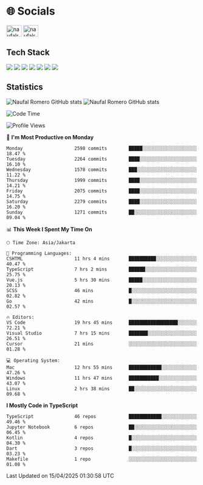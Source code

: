 <h1 align="">🌐 Socials</h1>
<p align="left">
<a href="https://linkedin.com/in/naufal-romero-putra-pratama-9ab816177/" target="blank"><img align="center" src="https://raw.githubusercontent.com/rahuldkjain/github-profile-readme-generator/master/src/images/icons/Social/linked-in-alt.svg" alt="naufalromero" height="30" width="40" /></a>
<a href="https://instagram.com/naufalromero" target="blank"><img align="center" src="https://raw.githubusercontent.com/rahuldkjain/github-profile-readme-generator/master/src/images/icons/Social/instagram.svg" alt="naufalromero" height="30" width="40" /></a>
</p>


<h2 align="">Tech Stack</h2>
<div align="">
  <img src="https://img.shields.io/badge/next.js-000000?style=for-the-badge&logo=nextdotjs&logoColor=white"/>
 <img src="https://img.shields.io/badge/typescript-%23007ACC.svg?style=for-the-badge&logo=typescript&logoColor=white"/>
 <img src="https://img.shields.io/badge/react-%2320232a.svg?style=for-the-badge&logo=react&logoColor=%2361DAFB"/>
 <img src="https://img.shields.io/badge/tailwindcss-%2338B2AC.svg?style=for-the-badge&logo=tailwind-css&logoColor=white"/>
 <img src="https://img.shields.io/badge/Prisma-3982CE?style=for-the-badge&logo=Prisma&logoColor=white"/>
 <img src="https://img.shields.io/badge/javascript-%23323330.svg?style=for-the-badge&logo=javascript&logoColor=%23F7DF1E"/>
 <img src="https://img.shields.io/badge/java-%23ED8B00.svg?style=for-the-badge&logo=openjdk&logoColor=white"/>
</div>


<h2 align="">Statistics</h2>
<div align="">
<img src="https://github-readme-stats-xi-nine-74.vercel.app/api?username=romves&show_icons=true&theme=tokyonight&include_all_commits=true&count_private=true" alt="Naufal Romero GitHub stats"/>
<img src="https://github-readme-stats-xi-nine-74.vercel.app/api/top-langs/?username=romves&theme=tokyonight&hide_border=false&include_all_commits=true&count_private=true&layout=compact" alt="Naufal Romero GitHub stats"/>
</div>

<!--START_SECTION:waka-->
![Code Time](http://img.shields.io/badge/Code%20Time-2%2C278%20hrs%2055%20mins-blue)

![Profile Views](http://img.shields.io/badge/Profile%20Views-1-blue)

📅 **I'm Most Productive on Monday** 

```text
Monday                   2598 commits        █████░░░░░░░░░░░░░░░░░░░░   18.47 % 
Tuesday                  2264 commits        ████░░░░░░░░░░░░░░░░░░░░░   16.10 % 
Wednesday                1578 commits        ███░░░░░░░░░░░░░░░░░░░░░░   11.22 % 
Thursday                 1999 commits        ████░░░░░░░░░░░░░░░░░░░░░   14.21 % 
Friday                   2075 commits        ████░░░░░░░░░░░░░░░░░░░░░   14.75 % 
Saturday                 2279 commits        ████░░░░░░░░░░░░░░░░░░░░░   16.20 % 
Sunday                   1271 commits        ██░░░░░░░░░░░░░░░░░░░░░░░   09.04 % 
```


📊 **This Week I Spent My Time On** 

```text
🕑︎ Time Zone: Asia/Jakarta

💬 Programming Languages: 
CSHTML                   11 hrs 4 mins       ██████████░░░░░░░░░░░░░░░   40.47 % 
TypeScript               7 hrs 2 mins        ██████░░░░░░░░░░░░░░░░░░░   25.75 % 
Vue.js                   5 hrs 30 mins       █████░░░░░░░░░░░░░░░░░░░░   20.13 % 
SCSS                     46 mins             █░░░░░░░░░░░░░░░░░░░░░░░░   02.82 % 
Go                       42 mins             █░░░░░░░░░░░░░░░░░░░░░░░░   02.57 % 

🔥 Editors: 
VS Code                  19 hrs 45 mins      ██████████████████░░░░░░░   72.21 % 
Visual Studio            7 hrs 15 mins       ███████░░░░░░░░░░░░░░░░░░   26.51 % 
Cursor                   21 mins             ░░░░░░░░░░░░░░░░░░░░░░░░░   01.28 % 

💻 Operating System: 
Mac                      12 hrs 55 mins      ████████████░░░░░░░░░░░░░   47.26 % 
Windows                  11 hrs 47 mins      ███████████░░░░░░░░░░░░░░   43.07 % 
Linux                    2 hrs 38 mins       ██░░░░░░░░░░░░░░░░░░░░░░░   09.68 % 
```

**I Mostly Code in TypeScript** 

```text
TypeScript               46 repos            ████████████░░░░░░░░░░░░░   49.46 % 
Jupyter Notebook         6 repos             ██░░░░░░░░░░░░░░░░░░░░░░░   06.45 % 
Kotlin                   4 repos             █░░░░░░░░░░░░░░░░░░░░░░░░   04.30 % 
Dart                     3 repos             █░░░░░░░░░░░░░░░░░░░░░░░░   03.23 % 
Makefile                 1 repo              ░░░░░░░░░░░░░░░░░░░░░░░░░   01.08 % 
```




 Last Updated on 15/04/2025 01:30:58 UTC
<!--END_SECTION:waka-->
